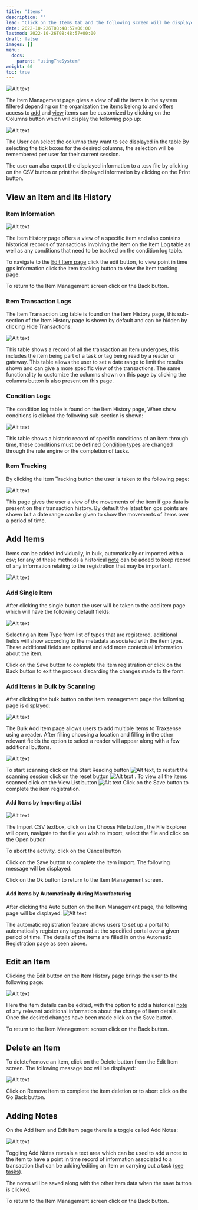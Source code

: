 ```yaml
---
title: "Items"
description: ""
lead: "Click on the Items tab and the following screen will be displayed:"
date: 2022-10-226T08:48:57+00:00
lastmod: 2022-10-26T08:48:57+00:00
draft: false
images: []
menu:
  docs:
    parent: "usingTheSystem"
weight: 60
toc: true
---
```


![Alt text](images/gettingStarted/Traxsense-Items-Management.png)

The Item Management page gives a view of all the items in the system filtered depending on the organization the items belong to and offers access to [add](#add-items) and [view](#view-an-item-and-its-history) items can be customized by clicking on the Columns button which will display the following pop up:

![Alt text](images/usingTheSystem/Items/Traxsense-Items-Management-Columns.png)

The User can select the columns they want to see displayed in the table By selecting the tick boxes for the desired columns, the selection will be remembered per user for their current session.

The user can also export the displayed information to a .csv file by clicking on the CSV button or print the displayed information by clicking on the Print button.

## View an Item and its History

### Item Information

![Alt text](images/usingTheSystem/Items/Traxsense-Item-History.png)

The Item History page offers a view of a specific item and also contains historical records of transactions involving the item on the Item Log table as well as any conditions that need to be tracked on the condition log table.

To navigate to the [Edit Item page](#edit-an-item) click the edit button, to view point in time gps information click the item tracking button to view the item tracking page.

To return to the Item Management screen click on the Back button.

### Item Transaction Logs

The Item Transaction Log table is found on the Item History page, this sub-section of the Item History page is shown by default and can be hidden by clicking Hide Transactions:

![Alt text](images/usingTheSystem/Items/Traxsense-Item-Transaction-Log.png)

This table shows a record of all the transaction an Item undergoes, this includes the item being part of a task or tag being read by a reader or gateway. This table allows the user to set a date range to limit the results shown and can give a more specific view of the transactions. The same functionality to customize the columns shown on this page by clicking the columns button is also present on this page.


### Condition Logs 

The condition log table is found on the Item History page, When show conditions is clicked the following sub-section is shown:

![Alt text](images/usingTheSystem/Items/Traxsense-Condition-Log.png)

This table shows a historic record of specific conditions of an item through time, these conditions must be defined [Condition types](../types#item-status) are changed through the rule engine or the completion of tasks.

### Item Tracking

By clicking the Item Tracking button the user is taken to the following page: 

![Alt text](images/usingTheSystem/Items/Traxsense-Item-Tracking.png)

This page gives the user a view of the movements of the item if gps data is present on their transaction history. By default the latest ten gps points are shown but a date range can be given to show the movements of items over a period of time.

## Add Items

Items can be added individually, in bulk, automatically or imported with a csv; for any of these methods a historical [note](#adding-notes) can be added to keep record of any information relating to the registration that may be important.

![Alt text](images/usingTheSystem/Items/Traxsense-Items-Management-Add-Buttons.png)

### Add Single Item

After clicking the single button the user will be taken to the add item page which will have the following default fields: 

![Alt text](images/usingTheSystem/Items/Traxsense-Add-Item.png)

Selecting an Item Type from list of types that are registered, additional fields will show according to the metadata associated with the item type. These additional fields are optional and add more contextual information about the item.

Click on the Save button to complete the item registration or click on the Back button to exit the process discarding the changes made to the form.


### Add Items in Bulk by Scanning

After clicking the bulk button on the item management page the following page is displayed:

![Alt text](images/usingTheSystem/Items/Traxsense-Bulk-Add-Item.png)

The Bulk Add Item page allows users to add multiple items to Traxsense using a reader. After filling choosing a location and filling in the other relevant fields the option to select a reader will appear along with a few additional buttons.

![Alt text](images/usingTheSystem/Items/Traxsense-Bulk-Add-Item-Readers.png)

To start scanning click on the Start Reading button ![Alt text](images/usingTheSystem/Items/Traxsense-Start-Scanning.png), to restart the scanning session click on the reset button ![Alt text](images/usingTheSystem/Items/Traxsense-Reset-Scan.png)  .
To view all the items scanned click on the View List button ![Alt text](images/usingTheSystem/Items/Traxsense-View-List.png)
Click on the Save button to complete the item registration.

#### Add Items by Importing at List

![Alt text](images/usingTheSystem/Items/Traxsense-Item-Importer.png)

The Import CSV textbox, click on the Choose File button , the File Explorer will open, navigate to the file you wish to import, select the file and click on the Open button

To abort the activity, click on the Cancel button

Click on the Save button to complete the item import.
The following message will be displayed:

Click on the Ok button to return to the Item Management screen.

#### Add Items by Automatically during Manufacturing

After clicking the Auto button on the Item Management page, the following page will be displayed:
![Alt text](images/usingTheSystem/Items/Traxsense-Automatic-Registration.png)

The automatic registration feature allows users to set up a portal to automatically register any tags read at the specified portal over a given period of time. The details of the items are filled in on the Automatic Registration page as seen above.

## Edit an Item

Clicking the Edit button on the Item History page brings the user to the following page:

![Alt text](images/usingTheSystem/Items/Traxsense-Edit-Item.png)

Here the item details can be edited, with the option to add a historical [note](#adding-notes) of any relevant additional information about the change of item details. Once the desired changes have been made click on the Save button.

To return to the Item Management screen click on the Back button.

## Delete an Item

To delete/remove an item, click on the Delete button from the Edit Item screen.
The following message box will be displayed:

![Alt text](images/usingTheSystem/Items/Traxsense-Confirm-Delete.png)

Click on Remove Item to complete the item deletion or to abort click on the Go Back button.

## Adding Notes

On the Add Item and Edit Item page there is a toggle called Add Notes:

![Alt text](images/usingTheSystem/Items/Traxsense-Items-Add-Notes.png)

Toggling Add Notes reveals a text area which can be used to add a note to the item to have a point in time record of information associated to a transaction that can be adding/editing an item or carrying out a task ([see tasks](../tasks#view-task-details)).

The notes will be saved along with the other item data when the save button is clicked.

To return to the Item Management screen click on the Back button.
